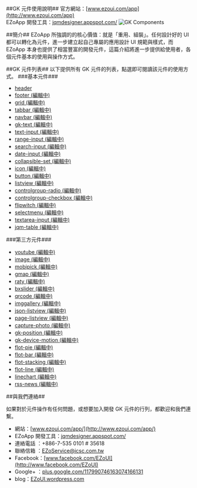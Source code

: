 ##GK 元件使用說明##
官方網站：[www.ezoui.com/app](http://www.ezoui.com/app)  
EZoApp 開發工具：[jqmdesigner.appspot.com/](http://jqmdesigner.appspot.com/)
![GK Components](https://raw.githubusercontent.com/ezoapp/Learn-GK-Components/master/img/banner.jpg)
  
##簡介##
EZoApp 所強調的的核心價值：就是「重用、組裝」。任何設計好的 UI 都可以轉化為元件，進一步建立起自己專屬的應用設計 UI 規範與樣式，而 EZoApp 本身也提供了相當豐富的開發元件，這篇介紹將進一步提供給使用者，各個元件基本的使用與操作方式。

##GK 元件列表##
以下提供所有 GK 元件的列表，點選即可閱讀該元件的使用方式。
###基本元件###
* [header](https://github.com/ezoapp/Learn-GK-Components/blob/master/docs/GKComponent-header.md)
* [footer (編輯中)](https://github.com/ezoapp/Learn-GK-Components/blob/master/docs/GKComponent-footer.md)
* [grid (編輯中)](https://github.com/ezoapp/Learn-GK-Components/blob/master/docs/GKComponent-grid.md)
* [tabbar (編輯中)](https://github.com/ezoapp/Learn-GK-Components/blob/master/docs/GKComponent-tabbar.md)
* [navbar (編輯中)](https://github.com/ezoapp/Learn-GK-Components/blob/master/docs/GKComponent-navbar.md)
* [gk-text (編輯中)](https://github.com/ezoapp/Learn-GK-Components/blob/master/docs/GKComponent-gk-text.md)
* [text-input (編輯中)](https://github.com/ezoapp/Learn-GK-Components/blob/master/docs/GKComponent-text-input.md)
* [range-input (編輯中)](https://github.com/ezoapp/Learn-GK-Components/blob/master/docs/GKComponent-range-input.md)
* [search-input (編輯中)](https://github.com/ezoapp/Learn-GK-Components/blob/master/docs/GKComponent-search-input.md)
* [date-input (編輯中)](https://github.com/ezoapp/Learn-GK-Components/blob/master/docs/GKComponent-date-input.md)
* [collapsible-set (編輯中)](https://github.com/ezoapp/Learn-GK-Components/blob/master/docs/GKComponent-collapsible-set.md)
* [icon (編輯中)](https://github.com/ezoapp/Learn-GK-Components/blob/master/docs/GKComponent-icon.md)
* [button (編輯中)](https://github.com/ezoapp/Learn-GK-Components/blob/master/docs/GKComponent-button.md)
* [listview (編輯中)](https://github.com/ezoapp/Learn-GK-Components/blob/master/docs/GKComponent-listview.md)
* [controlgroup-radio (編輯中)](https://github.com/ezoapp/Learn-GK-Components/blob/master/docs/GKComponent-controlgroup-radio.md)
* [controlgroup-checkbox (編輯中)](https://github.com/ezoapp/Learn-GK-Components/blob/master/docs/GKComponent-controlgroup-checkbox.md)
* [flipwitch (編輯中)](https://github.com/ezoapp/Learn-GK-Components/blob/master/docs/GKComponent-flipwitch.md)
* [selectmenu (編輯中)](https://github.com/ezoapp/Learn-GK-Components/blob/master/docs/GKComponent-selectmenu.md)
* [textarea-input (編輯中)](https://github.com/ezoapp/Learn-GK-Components/blob/master/docs/GKComponent-textarea-input.md)
* [jqm-table (編輯中)](https://github.com/ezoapp/Learn-GK-Components/blob/master/docs/GKComponent-jqm-table.md)

###第三方元件###
* [youtube (編輯中)](https://github.com/ezoapp/Learn-GK-Components/blob/master/docs/GKComponent-youtube.md)
* [image (編輯中)](https://github.com/ezoapp/Learn-GK-Components/blob/master/docs/GKComponent-image.md)
* [mobipick (編輯中)](https://github.com/ezoapp/Learn-GK-Components/blob/master/docs/GKComponent-mobipick.md)
* [gmap (編輯中)](https://github.com/ezoapp/Learn-GK-Components/blob/master/docs/GKComponent-gmap.md)
* [raty (編輯中)](https://github.com/ezoapp/Learn-GK-Components/blob/master/docs/GKComponent-raty.md)
* [bxslider (編輯中)](https://github.com/ezoapp/Learn-GK-Components/blob/master/docs/GKComponent-bxslider.md)
* [qrcode (編輯中)](https://github.com/ezoapp/Learn-GK-Components/blob/master/docs/GKComponent-qrcode.md)
* [imggallery (編輯中)](https://github.com/ezoapp/Learn-GK-Components/blob/master/docs/GKComponent-imggallery.md)
* [json-listview (編輯中)](https://github.com/ezoapp/Learn-GK-Components/blob/master/docs/GKComponent-json-listview.md)
* [page-listview (編輯中)](https://github.com/ezoapp/Learn-GK-Components/blob/master/docs/GKComponent-page-listview.md)
* [capture-photo (編輯中)](https://github.com/ezoapp/Learn-GK-Components/blob/master/docs/GKComponent-capture-photo.md)
* [gk-position (編輯中)](https://github.com/ezoapp/Learn-GK-Components/blob/master/docs/GKComponent-gk-position.md)
* [gk-device-motion (編輯中)](https://github.com/ezoapp/Learn-GK-Components/blob/master/docs/GKComponent-gk-device-motion.md)
* [flot-pie (編輯中)](https://github.com/ezoapp/Learn-GK-Components/blob/master/docs/GKComponent-flot-pi.md)
* [flot-bar (編輯中)](https://github.com/ezoapp/Learn-GK-Components/blob/master/docs/GKComponent-flot-bar.md)
* [flot-stacking (編輯中)](https://github.com/ezoapp/Learn-GK-Components/blob/master/docs/GKComponent-flot-stacking.md)
* [flot-line (編輯中)](https://github.com/ezoapp/Learn-GK-Components/blob/master/docs/GKComponent-flot-line.md)
* [linechart (編輯中)](https://github.com/ezoapp/Learn-GK-Components/blob/master/docs/GKComponent-linechart.md)
* [rss-news (編輯中)](https://github.com/ezoapp/Learn-GK-Components/blob/master/docs/GKComponent-rss-news.md)



##與我們連絡##

如果對於元件操作有任何問題，或想要加入開發 GK 元件的行列，都歡迎和我們連繫。  

* 網站：[www.ezoui.com/app/](http://www.ezoui.com/app/)
* EZoApp 開發工具：[jqmdesigner.appspot.com/](http://jqmdesigner.appspot.com/)
* 連絡電話 ：+886-7-535 0101 # 35618
* 聯絡信箱 ：[EZoService@icsc.com.tw](mailto:EZoService@icsc.com.tw)  
* Facebook：[www.facebook.com/EZoUI](http://www.facebook.com/EZoUI)  
* Google+ ：[plus.google.com/117990746163074166131](http://plus.google.com/117990746163074166131)  
* blog：[EZoUI.wordpress.com](http://EZoUI.wordpress.com)

